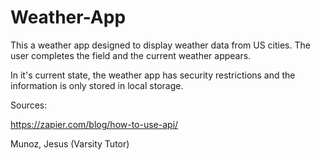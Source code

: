 # Weather-App

This a weather app designed to display weather data from US cities. The user completes the field and the current weather appears.

In it's current state, the weather app has security restrictions and the information is only stored in local storage.


Sources:

https://zapier.com/blog/how-to-use-api/

Munoz, Jesus (Varsity Tutor)


